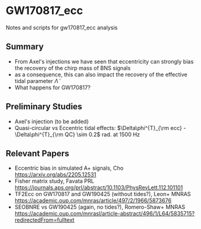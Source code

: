 # GW170817_ecc
Notes and scripts for gw170817_ecc analysis

## Summary
* From Axel's injections we have seen that eccentricity can strongly bias the recovery of the chirp mass of BNS signals
* as a consequence, this can also impact the recovery of the effective tidal parameter $\tilde\Lambda$
* What happens for GW170817? 

## Preliminary Studies
* Axel's injection (to be added)
* Quasi-circular vs Eccentric tidal effects: $\Delta\phi^{T}_{\rm ecc} - \Delta\phi^{T}_{\rm QC} \sim 0.2$ rad. at 1500 Hz

## Relevant Papers
* Eccentric bias in simulated A+ signals, Cho https://arxiv.org/abs/2205.12531
* Fisher matrix study, Favata PRL https://journals.aps.org/prl/abstract/10.1103/PhysRevLett.112.101101
* TF2Ecc on GW170817 and GW190425 (without tides?), Leon+ MNRAS https://academic.oup.com/mnras/article/497/2/1966/5873676
* SEOBNRE vs GW190425 (again, no tides?), Romero-Shaw+ MNRAS https://academic.oup.com/mnrasl/article-abstract/496/1/L64/5835715?redirectedFrom=fulltext

